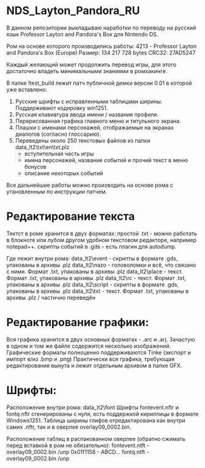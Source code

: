 # NDS_Layton_Pandora_RU
В данном репозитории выкладываю наработки по переводу на русский язык Professor Layton and Pandora's Box для Nintendo DS.

Ром на основе которого производились работы:
4213 - Professor Layton and Pandora's Box (Europe)
Размер: 134 217 728 bytes
 CRC32: 27AD5247

Каждый желающий может продолжить перевод игры, для этого достаточно владеть минимальными знаниями в ромхакинге.

В папке !test_build лежит патч публичной демки версии 0.01 в которой уже вставлено:
1. Русские шрифты с исправленными таблицами ширины. Поддерживают кодировку win1251.
2. Русская клавиатура ввода имени / названия профиля.
3. Перерисованная графика главного меню и титульного экрана.
4. Плашки с именами персонажей, отображаемые на экранах диалогов (согласно глоссарию).
5. Переведены около 250 текстовых файлов из папки data_lt2\txt\en\txt.plz
	- вступительная часть игры
	- имена персонажей, название событий и прочий текст в меню бонусов
	- описание некоторых событий

Все дальнейшие работы можно производить на основе рома с утановленным по инструкции патчем.

Редактирование текста
===========================================
Тектст в роме хранится в двух форматах:
простой .txt - можно работать в блокноте или лубом другом удобном текстовом редакторе, например notepad++.
скрипты событий в .gds - есть плагин для autodump.

Где лежит внутри рома:
	data_lt2\event	- скрипты в формате .gds, упакованы в архивы .plz
	data_lt2\nazo	- головоломки и всё, что связано с ними. Формат .txt, упакованы в архивы .plz
	data_lt2\place	- текст. Формат .txt, упакованы в архивы .plz
	data_lt2\rc	- текст. Формат .txt, упакованы в архивы .plz
	data_lt2\script	- скрипты в формате .gds, упакованы в архивы .plz
	data_lt2\txt	- текст. Формат .txt, упакованы в архивы .plz / частично переведён


Редактирование графики:
===========================================
Вся графика хранится в двух основных форматах - .arc и .arj. Зачастую в одном и том же файле содержится несколько изображений.
Графические форматы полноценно поддерживаются Tinke (экспорт и импорт в/из .bmp и .png)
Практически вся графика, требующая редактирования вынута и лежит отдельным архивом в папке GFX.

Шрифты:
===========================================
Расположение внутри рома:
data_lt2\font
Шрифты fontevent.nftr и fontq.nftr сгенерированы с нуля, есть поддержкой кириллицы в формате Windows1251.
Таблица ширины глифов отредактирована как внутри самих .nftr, так и в оверлее overlay09_0002.bin.

Расположение таблиц в распакованном оверлее (обратно сжимать перед вставкой в ром не обязательно):
	fontevent.ntft	- overlay09_0002.bin /unp 0x01f1158 - ABCD...
	fontq.ntft	- overlay09_0002.bin /unp 

